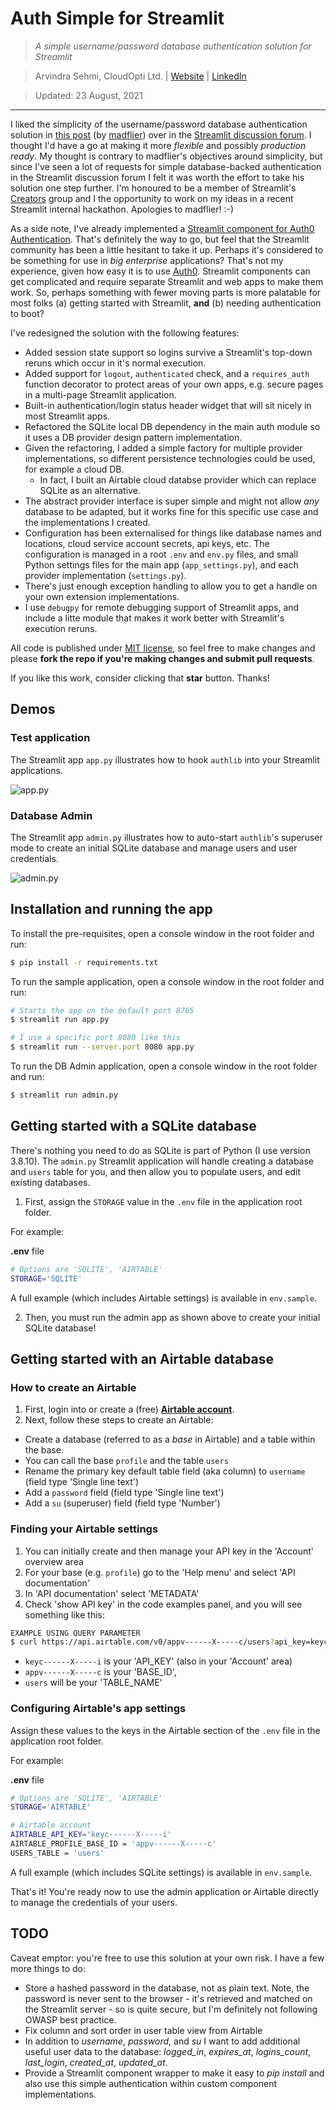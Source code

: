 
# Auth Simple for Streamlit
> _A simple username/password database authentication solution for Streamlit_

> Arvindra Sehmi, CloudOpti Ltd. | [Website](https://sehmiconscious.blogspot.com) | [LinkedIn](https://www.linkedin.com/in/asehmi/)

> Updated: 23 August, 2021

---

I liked the simplicity of the username/password database authentication solution in [this post](https://discuss.streamlit.io/t/authentication-script/14111) (by [madflier](https://discuss.streamlit.io/u/madflier)) over in the [Streamlit discussion forum](https://discuss.streamlit.io/). I thought I'd have a go at making it more _flexible_ and possibly _production ready_. My thought is contrary to madflier's objectives around simplicity, but since I've seen a lot of requests for simple database-backed authentication in the Streamlit discussion forum I felt it was worth the effort to take his solution one step further. I'm honoured to be a member of Streamlit's [Creators](https://streamlit.io/creators) group and I the opportunity to work on my ideas in a recent Streamlit internal hackathon. Apologies to madflier! :-)

As a side note, I've already implemented a [Streamlit component for Auth0 Authentication](https://github.com/asehmi/Data-Science-Meetup-Oxford/tree/master/StreamlitComponent). That's definitely the way to go, but feel that the Streamlit community has been a little hesitant to take it up. Perhaps it's considered to be something for use in _big enterprise_ applications? That's not my experience, given how easy it is to use [Auth0](https://auth0.com). Streamlit components can get complicated and require separate Streamlit and web apps to make them work. So, perhaps something with fewer moving parts is more palatable for most folks (a) getting started with Streamlit, **and** (b) needing authentication to boot?

I've redesigned the solution with the following features:

- Added session state support so logins survive a Streamlit's top-down reruns which occur in it's normal execution.
- Added support for `logout`, `authenticated` check, and a `requires_auth` function decorator to protect areas of your own apps, e.g. secure pages in a multi-page Streamlit application.
- Built-in authentication/login status header widget that will sit nicely in most Streamlit apps.
- Refactored the SQLite local DB dependency in the main auth module so it uses a DB provider design pattern implementation.
- Given the refactoring, I added a simple factory for multiple provider implementations, so different persistence technologies could be used, for example a cloud DB.
  - In fact, I built an Airtable cloud databse provider which can replace SQLite as an alternative.
- The abstract provider interface is super simple and might not allow _any_ database to be adapted, but it works fine for this specific use case and the implementations I created.
- Configuration has been externalised for things like database names and locations, cloud service account secrets, api keys, etc. The configuration is managed in a root `.env` and `env.py` files, and small Python settings files for the main app (`app_settings.py`), and each provider implementation (`settings.py`).
- There's just enough exception handling to allow you to get a handle on your own extension implementations.
- I use `debugpy` for remote debugging support of Streamlit apps, and include a litte module that makes it work better with Streamlit's execution reruns.

All code is published under [MIT license](./LICENSE), so feel free to make changes and please **fork the repo if you're making changes and submit pull requests**.

If you like this work, consider clicking that **star** button. Thanks!

## Demos

### Test application

The Streamlit app `app.py` illustrates how to hook `authlib` into your Streamlit applications.

![app.py](./auth-simple-demo.gif)

### Database Admin

The Streamlit app `admin.py` illustrates how to auto-start `authlib`'s superuser mode to create an initial SQLite database and manage users and user credentials.

![admin.py](./auth-simple-admin-demo.gif)

## Installation and running the app

To install the pre-requisites, open a console window in the root folder and run:

```bash
$ pip install -r requirements.txt
```

To run the sample application, open a console window in the root folder and run:

```bash
# Starts the app on the default port 8765
$ streamlit run app.py

# I use a specific port 8080 like this
$ streamlit run --server.port 8080 app.py
```

To run the DB Admin application, open a console window in the root folder and run:

```bash
$ streamlit run admin.py
```

## Getting started with a SQLite database

There's nothing you need to do as SQLite is part of Python (I use version 3.8.10). The `admin.py` Streamlit application will handle creating a database and `users` table for you, and then allow you to populate users, and edit existing databases.

1. First, assign the `STORAGE` value in the `.env` file in the application root folder.

For example:

**.env** file

```bash
# Options are 'SQLITE', 'AIRTABLE'
STORAGE='SQLITE'
```

A full example (which includes Airtable settings) is available in `env.sample`.

2. Then, you must run the admin app as shown above to create your initial SQLite database!

## Getting started with an Airtable database

### How to create an Airtable

1. First, login into or create a (free) [**Airtable account**](https://airtable.com/account).
2. Next, follow these steps to create an Airtable:

- Create a database (referred to as a _base_ in Airtable) and a table within the base.
- You can call the base `profile` and the table `users`
- Rename the primary key default table field (aka column) to `username` (field type 'Single line text')
- Add a `password` field (field type 'Single line text')
- Add a `su` (superuser) field (field type 'Number')

### Finding your Airtable settings

1. You can initially create and then manage your API key in the 'Account' overview area
2. For your base (e.g. `profile`) go to the 'Help menu' and select 'API documentation'
3. In 'API documentation' select 'METADATA'
4. Check 'show API key' in the code examples panel, and you will see something like this:

```bash
EXAMPLE USING QUERY PARAMETER
$ curl https://api.airtable.com/v0/appv------X-----c/users?api_key=keyc------X-----i
```

- `keyc------X-----i` is your 'API_KEY' (also in your 'Account' area)
- `appv------X-----c` is your 'BASE_ID',
- `users` will be your 'TABLE_NAME'

### Configuring Airtable's app settings 

Assign these values to the keys in the Airtable section of the `.env` file in the application root folder.

For example:

**.env** file

```bash
# Options are 'SQLITE', 'AIRTABLE'
STORAGE='AIRTABLE'

# Airtable account
AIRTABLE_API_KEY='keyc------X-----i'
AIRTABLE_PROFILE_BASE_ID = 'appv------X-----c'
USERS_TABLE = 'users'
```

A full example (which includes SQLite settings) is available in `env.sample`.

That's it! You're ready now to use the admin application or Airtable directly to manage the credentials of your users.

## TODO

Caveat emptor: you're free to use this solution at your own risk. I have a few more things to do:

- Store a hashed password in the database, not as plain text. Note, the password is never sent to the browser - it's retrieved and matched on the Streamlit server - so is quite secure, but I'm definitely not following OWASP best practice.
- Fix column and sort order in user table view from Airtable
- In addition to *username*, *password*, and *su* I want to add additional useful user data to the database: *logged_in*, *expires_at*, *logins_count*, *last_login*, *created_at*, *updated_at*.
- Provide a Streamlit component wrapper to make it easy to _pip install_ and also use this simple authentication within custom component implementations.